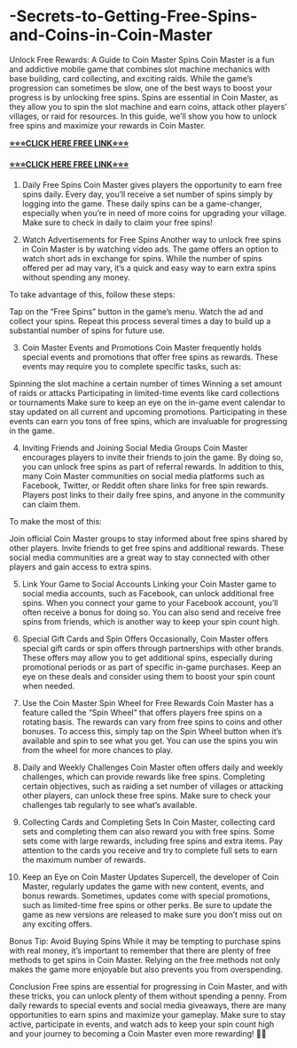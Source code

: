 # -Secrets-to-Getting-Free-Spins-and-Coins-in-Coin-Master
Unlock Free Rewards: A Guide to Coin Master Spins
Coin Master is a fun and addictive mobile game that combines slot machine mechanics with base building, card collecting, and exciting raids. While the game’s progression can sometimes be slow, one of the best ways to boost your progress is by unlocking free spins. Spins are essential in Coin Master, as they allow you to spin the slot machine and earn coins, attack other players’ villages, or raid for resources. In this guide, we’ll show you how to unlock free spins and maximize your rewards in Coin Master.

**[⭐⭐⭐CLICK HERE FREE LINK⭐⭐⭐](https://tinyurl.com/coinmastarnew2025)**

**[⭐⭐⭐CLICK HERE FREE LINK⭐⭐⭐](https://tinyurl.com/coinmastarnew2025)**

1. Daily Free Spins
Coin Master gives players the opportunity to earn free spins daily. Every day, you’ll receive a set number of spins simply by logging into the game. These daily spins can be a game-changer, especially when you’re in need of more coins for upgrading your village. Make sure to check in daily to claim your free spins!

2. Watch Advertisements for Free Spins
Another way to unlock free spins in Coin Master is by watching video ads. The game offers an option to watch short ads in exchange for spins. While the number of spins offered per ad may vary, it’s a quick and easy way to earn extra spins without spending any money.

To take advantage of this, follow these steps:

Tap on the “Free Spins” button in the game’s menu.
Watch the ad and collect your spins.
Repeat this process several times a day to build up a substantial number of spins for future use.

3. Coin Master Events and Promotions
Coin Master frequently holds special events and promotions that offer free spins as rewards. These events may require you to complete specific tasks, such as:

Spinning the slot machine a certain number of times
Winning a set amount of raids or attacks
Participating in limited-time events like card collections or tournaments
Make sure to keep an eye on the in-game event calendar to stay updated on all current and upcoming promotions. Participating in these events can earn you tons of free spins, which are invaluable for progressing in the game.

4. Inviting Friends and Joining Social Media Groups
Coin Master encourages players to invite their friends to join the game. By doing so, you can unlock free spins as part of referral rewards. In addition to this, many Coin Master communities on social media platforms such as Facebook, Twitter, or Reddit often share links for free spin rewards. Players post links to their daily free spins, and anyone in the community can claim them.

To make the most of this:

Join official Coin Master groups to stay informed about free spins shared by other players.
Invite friends to get free spins and additional rewards.
These social media communities are a great way to stay connected with other players and gain access to extra spins.

5. Link Your Game to Social Accounts
Linking your Coin Master game to social media accounts, such as Facebook, can unlock additional free spins. When you connect your game to your Facebook account, you’ll often receive a bonus for doing so. You can also send and receive free spins from friends, which is another way to keep your spin count high.

6. Special Gift Cards and Spin Offers
Occasionally, Coin Master offers special gift cards or spin offers through partnerships with other brands. These offers may allow you to get additional spins, especially during promotional periods or as part of specific in-game purchases. Keep an eye on these deals and consider using them to boost your spin count when needed.

7. Use the Coin Master Spin Wheel for Free Rewards
Coin Master has a feature called the “Spin Wheel” that offers players free spins on a rotating basis. The rewards can vary from free spins to coins and other bonuses. To access this, simply tap on the Spin Wheel button when it’s available and spin to see what you get. You can use the spins you win from the wheel for more chances to play.

8. Daily and Weekly Challenges
Coin Master often offers daily and weekly challenges, which can provide rewards like free spins. Completing certain objectives, such as raiding a set number of villages or attacking other players, can unlock these free spins. Make sure to check your challenges tab regularly to see what’s available.

9. Collecting Cards and Completing Sets
In Coin Master, collecting card sets and completing them can also reward you with free spins. Some sets come with large rewards, including free spins and extra items. Pay attention to the cards you receive and try to complete full sets to earn the maximum number of rewards.

10. Keep an Eye on Coin Master Updates
Supercell, the developer of Coin Master, regularly updates the game with new content, events, and bonus rewards. Sometimes, updates come with special promotions, such as limited-time free spins or other perks. Be sure to update the game as new versions are released to make sure you don’t miss out on any exciting offers.

Bonus Tip: Avoid Buying Spins
While it may be tempting to purchase spins with real money, it’s important to remember that there are plenty of free methods to get spins in Coin Master. Relying on the free methods not only makes the game more enjoyable but also prevents you from overspending.

Conclusion
Free spins are essential for progressing in Coin Master, and with these tricks, you can unlock plenty of them without spending a penny. From daily rewards to special events and social media giveaways, there are many opportunities to earn spins and maximize your gameplay. Make sure to stay active, participate in events, and watch ads to keep your spin count high and your journey to becoming a Coin Master even more rewarding! 🎰💎
